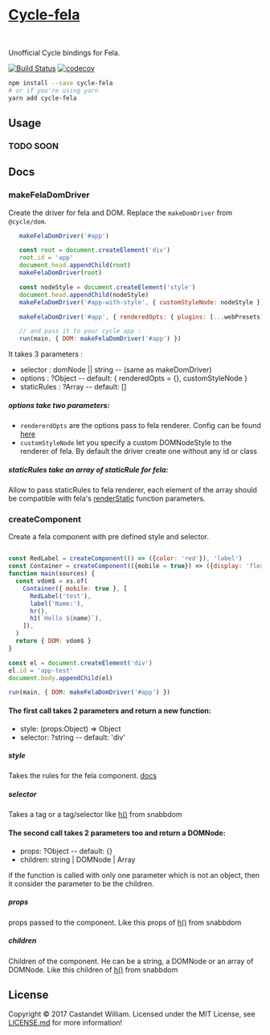 <h1><a href="https://github.com/wcastand/cycle-fela">Cycle-fela</a></h1>
<br />

Unofficial Cycle bindings for Fela.

[![Build Status](https://travis-ci.org/wcastand/cycle-fela.svg?branch=master)](https://travis-ci.org/wcastand/cycle-fela) [![codecov](https://codecov.io/gh/wcastand/cycle-fela/branch/master/graph/badge.svg)](https://codecov.io/gh/wcastand/cycle-fela)

```sh
npm install --save cycle-fela
# or if you're using yarn
yarn add cycle-fela
```

## Usage

### TODO SOON

## Docs

### makeFelaDomDriver

Create the driver for fela and DOM. Replace the `makeDomDriver` from `@cycle/dom`.

```javascript
   makeFelaDomDriver('#app')

   const root = document.createElement('div')
   root.id = 'app'
   document.head.appendChild(root)
   makeFelaDomDriver(root)

   const nodeStyle = document.createElement('style')
   document.head.appendChild(nodeStyle)
   makeFelaDomDriver('#app-with-style', { customStyleNode: nodeStyle })

   makeFelaDomDriver('#app', { renderedOpts: { plugins: [...webPresets] } })

   // and pass it to your cycle app :
   run(main, { DOM: makeFelaDomDriver('#app') })
```

It takes 3 parameters :
- selector : domNode || string -- (same as makeDomDriver)
- options : ?Object -- default: { renderedOpts = {}, customStyleNode }
- staticRules : ?Array -- default: []

##### options take two parameters: 
- `rendererdOpts` are the options pass to fela renderer. Config can be found [here](http://fela.js.org/docs/api/fela/createRenderer.html)
- `customStyleNode` let you specify a custom DOMNodeStyle to the renderer of fela. By default the driver create one without any id or class

##### staticRules take an array of staticRule for fela:

Allow to pass staticRules to fela renderer, each element of the array should be compatible with fela's [renderStatic](http://fela.js.org/docs/api/fela/Renderer.html#renderstaticstyle-reference) function parameters.

### createComponent

Create a fela component with pre defined style and selector.

```javascript

const RedLabel = createComponent(() => ({color: 'red'}), 'label')
const Container = createComponent(({mobile = true}) => ({display: 'flex', flex: mobile ? '1' : '2'}))
function main(sources) {
  const vdom$ = xs.of(
    Container({ mobile: true }, [
      RedLabel('test'),
      label('Name:'),
      hr(),
      h1(`Hello ${name}`),
    ]),
  )
  return { DOM: vdom$ }
}

const el = document.createElement('div')
el.id = 'app-test'
document.body.appendChild(el)

run(main, { DOM: makeFelaDomDriver('#app') })
```

#### The first call takes 2 parameters and return a new function:
- style: (props:Object) => Object
- selector: ?string -- default: 'div'

##### style 

Takes the rules for the fela component. [docs](http://fela.js.org/docs/basics/Rules.html)

##### selector

Takes a tag or a tag/selector like [h()](https://github.com/snabbdom/snabbdom#snabbdomh) from snabbdom


#### The second call takes 2 parameters too and return a DOMNode:
- props: ?Object -- default: {}
- children: string | DOMNode | Array<DOMNode>

if the function is called with only one parameter which is not an object, then it consider the parameter to be the children.

##### props

props passed to the component.
Like this props of [h()](https://github.com/snabbdom/snabbdom#snabbdomh) from snabbdom

##### children

Children of the component. He can be a string, a DOMNode or an array of DOMNode.
Like this children of [h()](https://github.com/snabbdom/snabbdom#snabbdomh) from snabbdom


## License

Copyright © 2017 Castandet William. Licensed under the MIT License, see [LICENSE.md](LICENSE.md) for more information!